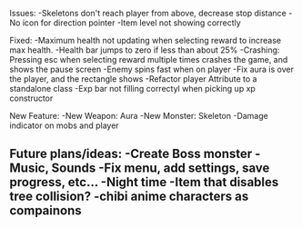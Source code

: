 Issues:
	-Skeletons don't reach player from above, decrease stop distance
	-No icon for direction pointer
	-Item level not showing correctly

Fixed:
	-Maximum health not updating when selecting reward to increase max health.
	-Health bar jumps to zero if less than about 25%
	-Crashing: Pressing esc when selecting reward multiple times crashes the game, and shows the pause screen
	-Enemy spins fast when on player
	-Fix aura is over the player, and the rectangle shows
	-Refactor player Attribute to a standalone class
	-Exp bar not filling correctyl when picking up xp
constructor

New Feature:
	-New Weapon: Aura
	-New Monster: Skeleton
	-Damage indicator on mobs and player

Future plans/ideas:
	-Create Boss monster
	-Music, Sounds
	-Fix menu, add settings, save progress, etc...
	-Night time
	-Item that disables tree collision?
	-chibi anime characters as compainons	
----------	

	
